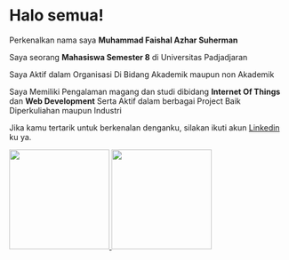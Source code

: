 # Halo semua! 

Perkenalkan nama saya **Muhammad Faishal Azhar Suherman**

Saya seorang **Mahasiswa Semester 8** di Universitas Padjadjaran

Saya Aktif dalam Organisasi Di Bidang Akademik maupun non Akademik

Saya Memiliki Pengalaman magang dan studi dibidang **Internet Of Things** dan **Web Development** Serta Aktif dalam berbagai Project Baik Diperkuliahan maupun Industri



Jika kamu tertarik untuk berkenalan denganku, silakan ikuti akun [Linkedin](https://www.linkedin.com/in/muhammad-faishal-azhar-suherman-31489821a) ku ya.

<p align="left">
<a href="https://github.com/Faishal25">
  <img height="180em" src="https://github-readme-stats-eight-theta.vercel.app/api?username=Faishal25&show_icons=true&theme=algolia&include_all_commits=true&count_private=true"/>
  <img height="180em" src="https://github-readme-stats-eight-theta.vercel.app/api/top-langs/?username=Faishal25&layout=compact&langs_count=8&theme=algolia"/>
</a>
</p>

